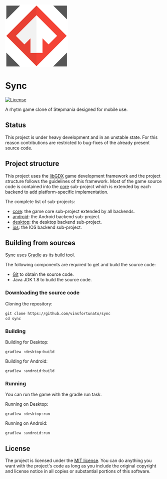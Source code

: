 [![Logo](assets/logo.png)](http://fvcproductions.com)

# Sync
[![License](https://img.shields.io/badge/license-MIT-green)](https://opensource.org/licenses/MIT)

A rhytm game clone of Stepmania designed for mobile use.

## Status

This project is under heavy development and in an unstable state. For this reason contributions are
restricted to bug-fixes of the already present source code.

## Project structure

This project uses the [libGDX](https://libgdx.badlogicgames.com/) game development framework and the project
structure follows the guidelines of this framework. Most of the game source code is contained into the 
[core](core) sub-project which is extended by each backend to add platform-specific implementation. 

The complete list of sub-projects:

- [core](core): the game core sub-project extended by all backends.
- [android](android): the Android backend sub-project.
- [desktop](desktop): the desktop backend sub-project.
- [ios](ios): the IOS backend sub-project.

## Building from sources

Sync uses [Gradle](https://gradle.org/) as its build tool.

The following components are required to get and build the source code:

- [Git](https://git-scm.com/) to obtain the source code.
- Java JDK 1.8 to build the source code.

### Downloading the source code

Cloning the repository:

```shell
git clone https://github.com/vinsfortunato/sync
cd sync
```

### Building 

Building for Desktop:

```shell
gradlew :desktop:build
```

Building for Android:

```shell
gradlew :android:build
```

### Running

You can run the game with the gradle run task.

Running on Desktop:

```shell
gradlew :desktop:run
```

Running on Android:

```shell
gradlew :android:run
```

## License
The project is licensed under the [MIT license](https://opensource.org/licenses/MIT). You can do anything you
want with the project's code as long as you include the original copyright and license notice in all copies 
or substantial portions of this software.